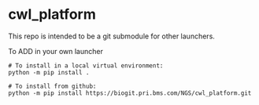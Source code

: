 # cwl_platform

This repo is intended to be a git submodule for other launchers.

To ADD in your own launcher
```
# To install in a local virtual environment:
python -m pip install .

# To install from github:
python -m pip install https://biogit.pri.bms.com/NGS/cwl_platform.git
```